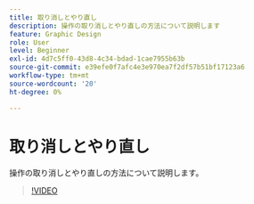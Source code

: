 ```yaml
---
title: 取り消しとやり直し
description: 操作の取り消しとやり直しの方法について説明します
feature: Graphic Design
role: User
level: Beginner
exl-id: 4d7c5ff0-43d8-4c34-bdad-1cae7955b63b
source-git-commit: e39efe0f7afc4e3e970ea7f2df57b51bf17123a6
workflow-type: tm+mt
source-wordcount: '20'
ht-degree: 0%

---
```


# 取り消しとやり直し

操作の取り消しとやり直しの方法について説明します。

>[!VIDEO](https://video.tv.adobe.com/v/3420216?quality=12&learn=on&hidetitle=true)
